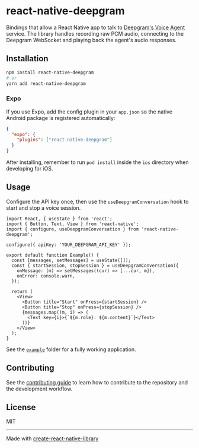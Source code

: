 # react-native-deepgram

Bindings that allow a React Native app to talk to
[Deepgram's Voice Agent](https://developers.deepgram.com)
service. The library handles recording raw PCM audio, connecting to the
Deepgram WebSocket and playing back the agent's audio responses.

## Installation

```sh
npm install react-native-deepgram
# or
yarn add react-native-deepgram
```

### Expo

If you use Expo, add the config plugin in your `app.json` so the native Android
package is registered automatically:

```json
{
  "expo": {
    "plugins": ["react-native-deepgram"]
  }
}
```

After installing, remember to run `pod install` inside the `ios` directory when
developing for iOS.

## Usage

Configure the API key once, then use the `useDeepgramConversation` hook to start
and stop a voice session.

```tsx
import React, { useState } from 'react';
import { Button, Text, View } from 'react-native';
import { configure, useDeepgramConversation } from 'react-native-deepgram';

configure({ apiKey: 'YOUR_DEEPGRAM_API_KEY' });

export default function Example() {
  const [messages, setMessages] = useState([]);
  const { startSession, stopSession } = useDeepgramConversation({
    onMessage: (m) => setMessages((cur) => [...cur, m]),
    onError: console.warn,
  });

  return (
    <View>
      <Button title="Start" onPress={startSession} />
      <Button title="Stop" onPress={stopSession} />
      {messages.map((m, i) => (
        <Text key={i}>{`${m.role}: ${m.content}`}</Text>
      ))}
    </View>
  );
}
```

See the [`example`](example) folder for a fully working application.


## Contributing

See the [contributing guide](CONTRIBUTING.md) to learn how to contribute to the repository and the development workflow.

## License

MIT

---

Made with [create-react-native-library](https://github.com/callstack/react-native-builder-bob)
